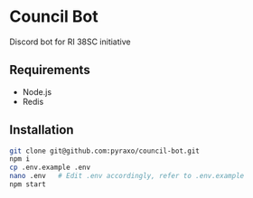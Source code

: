 # Council Bot

Discord bot for RI 38SC initiative

## Requirements

* Node.js
* Redis

## Installation

```bash
git clone git@github.com:pyraxo/council-bot.git
npm i
cp .env.example .env
nano .env   # Edit .env accordingly, refer to .env.example
npm start
```